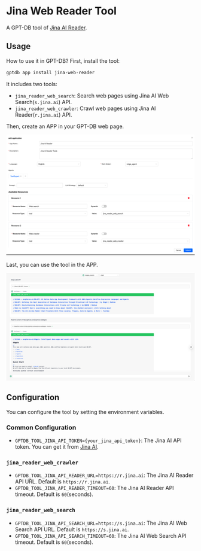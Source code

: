 # Jina Web Reader Tool

A GPT-DB tool of [Jina AI Reader](https://github.com/jina-ai/reader).

## Usage

How to use it in GPT-DB?  First, install the tool:

```bash
gptdb app install jina-web-reader
```

It includes two tools:
- `jina_reader_web_search`: Search web pages using Jina AI Web Search(`s.jina.ai`) API.
- `jina_reader_web_crawler`: Crawl web pages using Jina AI Reader(`r.jina.ai`) API.


Then, create an APP in your GPT-DB web page.



![jina-web-reader-1.png](../../assets/img/resources/jina-web-reader-1.png)

Last, you can use the tool in the APP.

![jina-web-reader-2.png](../../assets/img/resources/jina-web-reader-2.png)


## Configuration

You can configure the tool by setting the environment variables.

### Common Configuration

- `GPTDB_TOOL_JINA_API_TOKEN={your_jina_api_token}`: The Jina AI API token. You can get it from [Jina AI](https://jina.ai/).

### `jina_reader_web_crawler`

- `GPTDB_TOOL_JINA_API_READER_URL=https://r.jina.ai`: The Jina AI Reader API URL. Default is `https://r.jina.ai`.
- `GPTDB_TOOL_JINA_API_READER_TIMEOUT=60`: The Jina AI Reader API timeout. Default is `60`(seconds).

### `jina_reader_web_search`

- `GPTDB_TOOL_JINA_API_SEARCH_URL=https://s.jina.ai`: The Jina AI Web Search API URL. Default is `https://s.jina.ai`.
- `GPTDB_TOOL_JINA_API_SEARCH_TIMEOUT=60`: The Jina AI Web Search API timeout. Default is `60`(seconds).